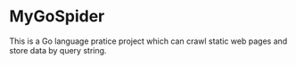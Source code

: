 # MyGoSpider

This is a Go language pratice project which can crawl static web pages and store data by query string.

